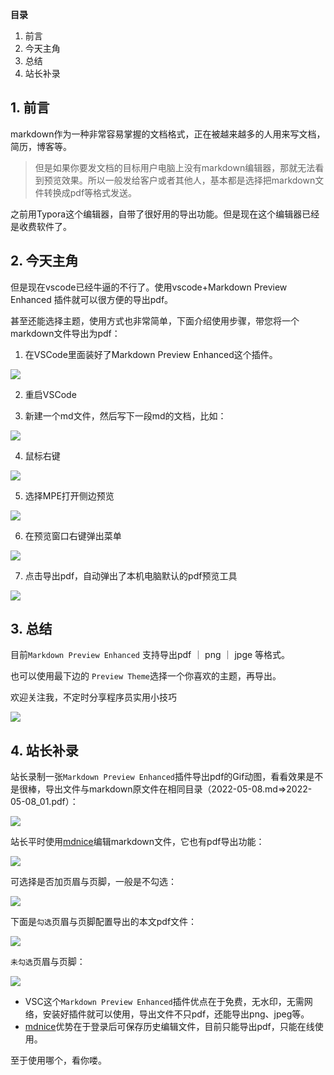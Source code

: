 **目录**

1. 前言
2. 今天主角
3. 总结
4. 站长补录

## 1. 前言

markdown作为一种非常容易掌握的文档格式，正在被越来越多的人用来写文档，简历，博客等。

>但是如果你要发文档的目标用户电脑上没有markdown编辑器，那就无法看到预览效果。所以一般发给客户或者其他人，基本都是选择把markdown文件转换成pdf等格式发送。

之前用Typora这个编辑器，自带了很好用的导出功能。但是现在这个编辑器已经是收费软件了。

## 2. 今天主角

但是现在vscode已经牛逼的不行了。使用vscode+Markdown Preview Enhanced 插件就可以很方便的导出pdf。

甚至还能选择主题，使用方式也非常简单，下面介绍使用步骤，带您将一个markdown文件导出为pdf：

1. 在VSCode里面装好了Markdown Preview Enhanced这个插件。

![](https://img1.dotnet9.com/2022/05/2401.png)

2. 重启VSCode

3. 新建一个md文件，然后写下一段md的文档，比如：

![](https://img1.dotnet9.com/2022/05/2402.png)

4. 鼠标右键

![](https://img1.dotnet9.com/2022/05/2403.png)

5. 选择MPE打开侧边预览

![](https://img1.dotnet9.com/2022/05/2404.png)

6. 在预览窗口右键弹出菜单

![](https://img1.dotnet9.com/2022/05/2405.png)

7. 点击导出pdf，自动弹出了本机电脑默认的pdf预览工具

![](https://img1.dotnet9.com/2022/05/2406.png)

## 3. 总结

目前`Markdown Preview Enhanced` 支持导出pdf ｜ png ｜ jpge 等格式。

也可以使用最下边的 `Preview Theme`选择一个你喜欢的主题，再导出。

欢迎关注我，不定时分享程序员实用小技巧

![](https://img1.dotnet9.com/2022/05/2407.jpg)

## 4. 站长补录

站长录制一张`Markdown Preview Enhanced`插件导出pdf的Gif动图，看看效果是不是很棒，导出文件与markdown原文件在相同目录（2022-05-08.md=>2022-05-08_01.pdf）：

![](https://img1.dotnet9.com/2022/05/2408.gif)

站长平时使用[mdnice](https://mdnice.com/)编辑markdown文件，它也有pdf导出功能：

![](https://img1.dotnet9.com/2022/05/2409.gif)

可选择是否加页眉与页脚，一般是不勾选：

![](https://img1.dotnet9.com/2022/05/2411.png)

下面是`勾选`页眉与页脚配置导出的本文pdf文件：

![](https://img1.dotnet9.com/2022/05/2410.png)

`未勾选`页眉与页脚：

![](https://img1.dotnet9.com/2022/05/2412.png)

- VSC这个`Markdown Preview Enhanced`插件优点在于免费，无水印，无需网络，安装好插件就可以使用，导出文件不只pdf，还能导出png、jpeg等。
- [mdnice](https://mdnice.com/)优势在于登录后可保存历史编辑文件，目前只能导出pdf，只能在线使用。

至于使用哪个，看你喽。